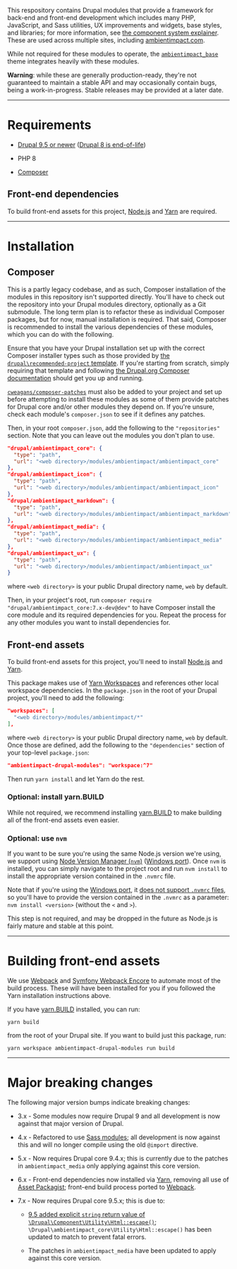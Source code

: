 This respository contains Drupal modules that provide a framework for back-end
and front-end development which includes many PHP, JavaScript, and Sass
utilities, UX improvements and widgets, base styles, and libraries; for more
information, see [the component system
explainer](component_explainer.md).
These are used across multiple sites, including
[ambientimpact.com](https://ambientimpact.com/).

While not required for these modules to operate, the
[```ambientimpact_base```](https://github.com/Ambient-Impact/drupal-ambientimpact-base)
theme integrates heavily with these modules.

**Warning**: while these are generally production-ready, they're not guaranteed
to maintain a stable API and may occasionally contain bugs, being a
work-in-progress. Stable releases may be provided at a later date.

----

# Requirements

* [Drupal 9.5 or newer](https://www.drupal.org/download) ([Drupal 8 is end-of-life](https://www.drupal.org/psa-2021-11-30))

* PHP 8

* [Composer](https://getcomposer.org/)

## Front-end dependencies

To build front-end assets for this project, [Node.js](https://nodejs.org/) and
[Yarn](https://yarnpkg.com/) are required.

----

# Installation

## Composer

This is a partly legacy codebase, and as such, Composer installation of the
modules in this repository isn't supported directly. You'll have to check out
the repository into your Drupal modules directory, optionally as a Git
submodule. The long term plan is to refactor these as individual Composer
packages, but for now, manual installation is required. That said, Composer is
recommended to install the various dependencies of these modules, which you can
do with the following.

Ensure that you have your Drupal installation set up with the correct Composer
installer types such as those provided by [the ```drupal\recommended-project```
template](https://www.drupal.org/docs/develop/using-composer/starting-a-site-using-drupal-composer-project-templates#s-drupalrecommended-project).
If you're starting from scratch, simply requiring that template and following
[the Drupal.org Composer
documentation](https://www.drupal.org/docs/develop/using-composer/starting-a-site-using-drupal-composer-project-templates)
should get you up and running.

[`cweagans/composer-patches`](https://github.com/cweagans/composer-patches) must
also be added to your project and set up before attempting to install these
modules as some of them provide patches for Drupal core and/or other modules
they depend on. If you're unsure, check each module's `composer.json` to see if
it defines any patches.

Then, in your root ```composer.json```, add the following to the
```"repositories"``` section. Note that you can leave out the modules you don't
plan to use.

```json
"drupal/ambientimpact_core": {
  "type": "path",
  "url": "<web directory>/modules/ambientimpact/ambientimpact_core"
},
"drupal/ambientimpact_icon": {
  "type": "path",
  "url": "<web directory>/modules/ambientimpact/ambientimpact_icon"
},
"drupal/ambientimpact_markdown": {
  "type": "path",
  "url": "<web directory>/modules/ambientimpact/ambientimpact_markdown"
},
"drupal/ambientimpact_media": {
  "type": "path",
  "url": "<web directory>/modules/ambientimpact/ambientimpact_media"
},
"drupal/ambientimpact_ux": {
  "type": "path",
  "url": "<web directory>/modules/ambientimpact/ambientimpact_ux"
}
```

where `<web directory>` is your public Drupal directory name, `web` by default.

Then, in your project's root, run ```composer require
"drupal/ambientimpact_core:7.x-dev@dev"``` to have Composer install the core
module and its required dependencies for you. Repeat the process for any other
modules you want to install dependencies for.

## Front-end assets

To build front-end assets for this project, you'll need to install
[Node.js](https://nodejs.org/) and [Yarn](https://yarnpkg.com/).

This package makes use of [Yarn
Workspaces](https://yarnpkg.com/features/workspaces) and references other local
workspace dependencies. In the `package.json` in the root of your Drupal
project, you'll need to add the following:

```json
"workspaces": [
  "<web directory>/modules/ambientimpact/*"
],
```

where `<web directory>` is your public Drupal directory name, `web` by default.
Once those are defined, add the following to the `"dependencies"` section of
your top-level `package.json`:

```json
"ambientimpact-drupal-modules": "workspace:^7"
```

Then run `yarn install` and let Yarn do the rest.

### Optional: install yarn.BUILD

While not required, we recommend installing [yarn.BUILD](https://yarn.build/) to
make building all of the front-end assets even easier.

### Optional: use ```nvm```

If you want to be sure you're using the same Node.js version we're using, we
support using [Node Version Manager (```nvm```)](https://github.com/nvm-sh/nvm)
([Windows port](https://github.com/coreybutler/nvm-windows)). Once ```nvm``` is
installed, you can simply navigate to the project root and run ```nvm install```
to install the appropriate version contained in the ```.nvmrc``` file.

Note that if you're using the [Windows
port](https://github.com/coreybutler/nvm-windows), it [does not support
```.nvmrc```
files](https://github.com/coreybutler/nvm-windows/wiki/Common-Issues#why-isnt-nvmrc-supported-why-arent-some-nvm-for-macoslinux-features-supported),
so you'll have to provide the version contained in the ```.nvmrc``` as a
parameter: ```nvm install <version>``` (without the ```<``` and ```>```).

This step is not required, and may be dropped in the future as Node.js is fairly
mature and stable at this point.

----

# Building front-end assets

We use [Webpack](https://webpack.js.org/) and [Symfony Webpack
Encore](https://symfony.com/doc/current/frontend.html) to automate most of the
build process. These will have been installed for you if you followed the Yarn
installation instructions above.

If you have [yarn.BUILD](https://yarn.build/) installed, you can run:

```
yarn build
```

from the root of your Drupal site. If you want to build just this package, run:

```
yarn workspace ambientimpact-drupal-modules run build
```

----

# Major breaking changes

The following major version bumps indicate breaking changes:

* 3.x - Some modules now require Drupal 9 and all development is now against that major version of Drupal.

* 4.x - Refactored to use [Sass modules](https://sass-lang.com/blog/the-module-system-is-launched); all development is now against this and will no longer compile using the old ```@import``` directive.

* 5.x - Now requires Drupal core 9.4.x; this is currently due to the patches in `ambientimpact_media` only applying against this core version.

* 6.x - Front-end dependencies now installed via [Yarn](https://yarnpkg.com/), removing all use of [Asset Packagist](https://asset-packagist.org/); front-end build process ported to [Webpack](https://webpack.js.org/).

* 7.x - Now requires Drupal core 9.5.x; this is due to:

  * [9.5 added explicit `string` return value of `\Drupal\Component\Utility\Html::escape()`](https://git.drupalcode.org/project/drupal/-/commit/58f589c709d070c382027043c5aafe72c181ebde); `\Drupal\ambientimpact_core\Utility\Html::escape()` has been updated to match to prevent fatal errors.

  * The patches in `ambientimpact_media` have been updated to apply against this core version.
